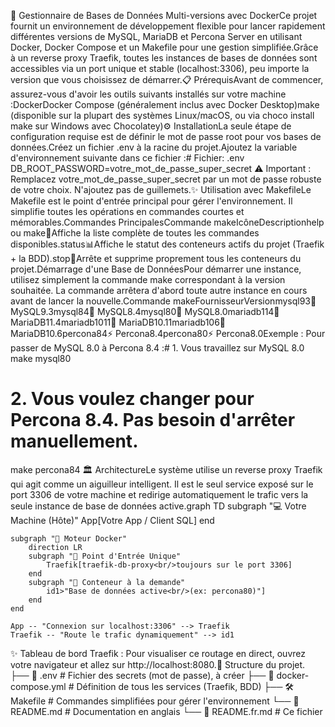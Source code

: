 🚀 Gestionnaire de Bases de Données Multi-versions avec DockerCe projet fournit un environnement de développement flexible pour lancer rapidement différentes versions de MySQL, MariaDB et Percona Server en utilisant Docker, Docker Compose et un Makefile pour une gestion simplifiée.Grâce à un reverse proxy Traefik, toutes les instances de bases de données sont accessibles via un port unique et stable (localhost:3306), peu importe la version que vous choisissez de démarrer.📋 PrérequisAvant de commencer, assurez-vous d'avoir les outils suivants installés sur votre machine :DockerDocker Compose (généralement inclus avec Docker Desktop)make (disponible sur la plupart des systèmes Linux/macOS, ou via choco install make sur Windows avec Chocolatey)⚙️ InstallationLa seule étape de configuration requise est de définir le mot de passe root pour vos bases de données.Créez un fichier .env à la racine du projet.Ajoutez la variable d'environnement suivante dans ce fichier :# Fichier: .env
DB_ROOT_PASSWORD=votre_mot_de_passe_super_secret
⚠️ Important : Remplacez votre_mot_de_passe_super_secret par un mot de passe robuste de votre choix. N'ajoutez pas de guillemets.✨ Utilisation avec MakefileLe Makefile est le point d'entrée principal pour gérer l'environnement. Il simplifie toutes les opérations en commandes courtes et mémorables.Commandes PrincipalesCommande makeIcôneDescriptionhelp ou make📜Affiche la liste complète de toutes les commandes disponibles.status📊Affiche le statut des conteneurs actifs du projet (Traefik + la BDD).stop🛑Arrête et supprime proprement tous les conteneurs du projet.Démarrage d'une Base de DonnéesPour démarrer une instance, utilisez simplement la commande make correspondant à la version souhaitée. La commande arrêtera d'abord toute autre instance en cours avant de lancer la nouvelle.Commande makeFournisseurVersionmysql93🐬 MySQL9.3mysql84🐬 MySQL8.4mysql80🐬 MySQL8.0mariadb114🐧 MariaDB11.4mariadb1011🐧 MariaDB10.11mariadb106🐧 MariaDB10.6percona84⚡ Percona8.4percona80⚡ Percona8.0Exemple : Pour passer de MySQL 8.0 à Percona 8.4 :# 1. Vous travaillez sur MySQL 8.0
make mysql80

# 2. Vous voulez changer pour Percona 8.4. Pas besoin d'arrêter manuellement.
make percona84
🏛️ ArchitectureLe système utilise un reverse proxy Traefik qui agit comme un aiguilleur intelligent. Il est le seul service exposé sur le port 3306 de votre machine et redirige automatiquement le trafic vers la seule instance de base de données active.graph TD
    subgraph "💻 Votre Machine (Hôte)"
        App[Votre App / Client SQL]
    end

    subgraph "🐳 Moteur Docker"
        direction LR
        subgraph "🚪 Point d'Entrée Unique"
            Traefik[traefik-db-proxy<br/>toujours sur le port 3306]
        end
        subgraph "🚀 Conteneur à la demande"
            id1>"Base de données active<br/>(ex: percona80)"]
        end
    end

    App -- "Connexion sur localhost:3306" --> Traefik
    Traefik -- "Route le trafic dynamiquement" --> id1
✨ Tableau de bord Traefik : Pour visualiser ce routage en direct, ouvrez votre navigateur et allez sur http://localhost:8080.📁 Structure du projet.
├── 📜 .env                 # Fichier des secrets (mot de passe), à créer
├── 🐳 docker-compose.yml  # Définition de tous les services (Traefik, BDD)
├── 🛠️ Makefile             # Commandes simplifiées pour gérer l'environnement
└── 📖 README.md           # Documentation en anglais
└── 📖 README.fr.md           # Ce fichier
